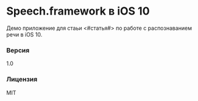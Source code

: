 # Speech.framework в iOS 10

Демо приложение для стаьи <#статья#> по работе с распознаванием речи в iOS 10.


### Версия 

1.0


### Лицензия 

MIT
